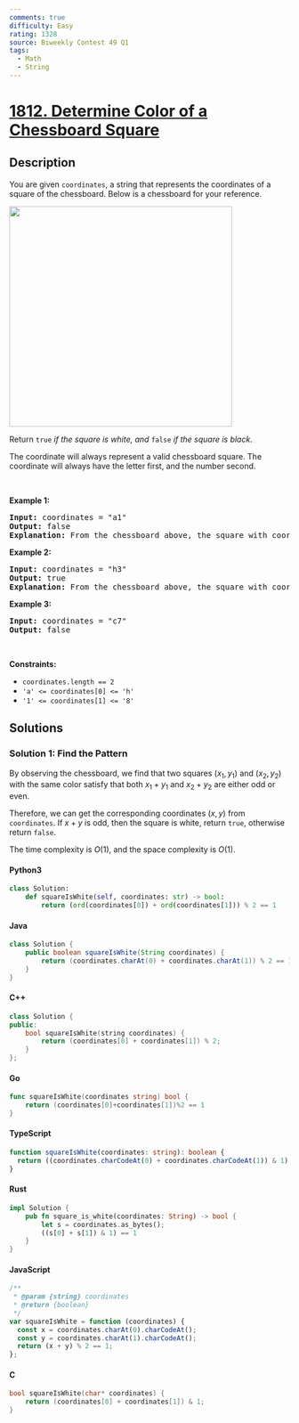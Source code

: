 ```yaml
---
comments: true
difficulty: Easy
rating: 1328
source: Biweekly Contest 49 Q1
tags:
  - Math
  - String
---
```


<!-- problem:start -->

# [1812. Determine Color of a Chessboard Square](https://leetcode.com/problems/determine-color-of-a-chessboard-square)


## Description

<!-- description:start -->

<p>You are given <code>coordinates</code>, a string that represents the coordinates of a square of the chessboard. Below is a chessboard for your reference.</p>

<p><img alt="" src="https://fastly.jsdelivr.net/gh/doocs/leetcode@main/solution/1800-1899/1812.Determine%20Color%20of%20a%20Chessboard%20Square/images/screenshot-2021-02-20-at-22159-pm.png" style="width: 400px; height: 396px;" /></p>

<p>Return <code>true</code><em> if the square is white, and </em><code>false</code><em> if the square is black</em>.</p>

<p>The coordinate will always represent a valid chessboard square. The coordinate will always have the letter first, and the number second.</p>

<p>&nbsp;</p>
<p><strong class="example">Example 1:</strong></p>

<pre>
<strong>Input:</strong> coordinates = &quot;a1&quot;
<strong>Output:</strong> false
<strong>Explanation:</strong> From the chessboard above, the square with coordinates &quot;a1&quot; is black, so return false.
</pre>

<p><strong class="example">Example 2:</strong></p>

<pre>
<strong>Input:</strong> coordinates = &quot;h3&quot;
<strong>Output:</strong> true
<strong>Explanation:</strong> From the chessboard above, the square with coordinates &quot;h3&quot; is white, so return true.
</pre>

<p><strong class="example">Example 3:</strong></p>

<pre>
<strong>Input:</strong> coordinates = &quot;c7&quot;
<strong>Output:</strong> false
</pre>

<p>&nbsp;</p>
<p><strong>Constraints:</strong></p>

<ul>
	<li><code>coordinates.length == 2</code></li>
	<li><code>&#39;a&#39; &lt;= coordinates[0] &lt;= &#39;h&#39;</code></li>
	<li><code>&#39;1&#39; &lt;= coordinates[1] &lt;= &#39;8&#39;</code></li>
</ul>

<!-- description:end -->

## Solutions

<!-- solution:start -->

### Solution 1: Find the Pattern

By observing the chessboard, we find that two squares $(x_1, y_1)$ and $(x_2, y_2)$ with the same color satisfy that both $x_1 + y_1$ and $x_2 + y_2$ are either odd or even.

Therefore, we can get the corresponding coordinates $(x, y)$ from `coordinates`. If $x + y$ is odd, then the square is white, return `true`, otherwise return `false`.

The time complexity is $O(1)$, and the space complexity is $O(1)$.

<!-- tabs:start -->

#### Python3

```python
class Solution:
    def squareIsWhite(self, coordinates: str) -> bool:
        return (ord(coordinates[0]) + ord(coordinates[1])) % 2 == 1
```

#### Java

```java
class Solution {
    public boolean squareIsWhite(String coordinates) {
        return (coordinates.charAt(0) + coordinates.charAt(1)) % 2 == 1;
    }
}
```

#### C++

```cpp
class Solution {
public:
    bool squareIsWhite(string coordinates) {
        return (coordinates[0] + coordinates[1]) % 2;
    }
};
```

#### Go

```go
func squareIsWhite(coordinates string) bool {
	return (coordinates[0]+coordinates[1])%2 == 1
}
```

#### TypeScript

```ts
function squareIsWhite(coordinates: string): boolean {
  return ((coordinates.charCodeAt(0) + coordinates.charCodeAt(1)) & 1) === 1;
}
```

#### Rust

```rust
impl Solution {
    pub fn square_is_white(coordinates: String) -> bool {
        let s = coordinates.as_bytes();
        ((s[0] + s[1]) & 1) == 1
    }
}
```

#### JavaScript

```js
/**
 * @param {string} coordinates
 * @return {boolean}
 */
var squareIsWhite = function (coordinates) {
  const x = coordinates.charAt(0).charCodeAt();
  const y = coordinates.charAt(1).charCodeAt();
  return (x + y) % 2 == 1;
};
```

#### C

```c
bool squareIsWhite(char* coordinates) {
    return (coordinates[0] + coordinates[1]) & 1;
}
```

<!-- tabs:end -->

<!-- solution:end -->

<!-- problem:end -->
